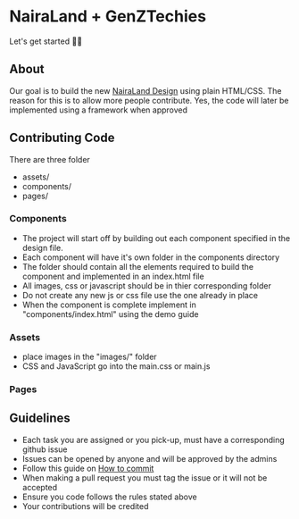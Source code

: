 # NairaLand + GenZTechies

Let's get started 🚀🚀

## About
Our goal is to build the new [NairaLand Design](https://www.figma.com/file/HwRRwdEXA5Nx6GhbUHM04F/Nairaland-Web-Design?node-id=19%3A3791) using plain HTML/CSS. The reason for this is to allow more people contribute. Yes, the code will later be implemented using a framework when approved

## Contributing Code
There are three folder 
- assets/
- components/
- pages/

### Components
- The project will start off by building out each component specified in the design file. 
- Each component will have it's own folder in the components directory 
- The folder should contain all the elements required to build the component and implemented in an index.html file
- All images, css or javascript should be in thier corresponding folder
- Do not create any new js or css file use the one already in place
- When the component is complete implement in "components/index.html" using the demo guide

### Assets
- place images in the "images/" folder
- CSS and JavaScript go into the main.css or main.js

### Pages


## Guidelines
- Each task you are assigned or you pick-up, must have a corresponding github issue
- Issues can be opened by anyone and will be approved by the admins
- Follow this guide on [How to commit](https://dev.to/tuasegun/a-guide-to-writing-industry-standard-git-commit-message-2ohl)
- When making a pull request you must tag the issue or it will not be accepted
- Ensure you code follows the rules stated above
- Your contributions will be credited